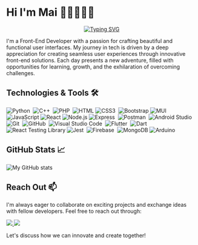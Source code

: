 
# Hi I'm Mai 👋🏻👩🏻‍💻
<p align="center">
  <a href="https://git.io/typing-svg"><img src="https://readme-typing-svg.herokuapp.com?font=Quicksand&weight=700&size=22&duration=5003&pause=1007&color=F8FF16&center=true&vCenter=true&random=false&width=479&height=100&lines=Front+End+developer;Building+the+future+one+line+at+a+time." alt="Typing SVG" />
  </a>
</p>
<p>
  I'm a Front-End Developer with a passion for crafting beautiful and functional user interfaces. My journey in tech is driven by a deep appreciation for creating seamless user experiences through innovative front-end solutions. Each day presents a new adventure, filled with opportunities for learning, growth, and the exhilaration of overcoming challenges.
</p>

## Technologies & Tools 🛠️
![Python](https://img.shields.io/badge/-Python-05122A?style=flat&logo=python)&nbsp;
![C++](https://img.shields.io/badge/-C++-00599C?style=flat&logo=c%2B%2B&logoColor=white)&nbsp;
![PHP](https://img.shields.io/badge/-PHP-777BB4?style=flat&logo=php&logoColor=white)&nbsp;
![HTML](https://img.shields.io/badge/-HTML-E34F26?style=flat&logo=html5&logoColor=white)
![CSS3](https://img.shields.io/badge/-CSS3-1572B6?style=flat&logo=css3)&nbsp; 
![Bootstrap](https://img.shields.io/badge/-Bootstrap-7952B3?style=flat&logo=bootstrap&logoColor=white)
![MUI](https://img.shields.io/badge/-MUI-007FFF?style=flat&logo=mui&logoColor=white)
![JavaScript](https://img.shields.io/badge/-JavaScript-F7DF1E?style=flat&logo=javascript&logoColor=black)
![React](https://img.shields.io/badge/-React-61DAFB?style=flat&logo=react&logoColor=white)
![Node.js](https://img.shields.io/badge/-Node.js-339933?style=flat&logo=node.js&logoColor=white)
![Express](https://img.shields.io/badge/-Express-000000?style=flat&logo=express)&nbsp;
![Postman](https://img.shields.io/badge/-Postman-FF6C37?style=flat&logo=postman&logoColor=white)&nbsp;
![Android Studio](https://img.shields.io/badge/-Android%20Studio-3DDC84?style=flat&logo=android-studio&logoColor=white)&nbsp;
![Git](https://img.shields.io/badge/-Git-05122A?style=flat&logo=git)&nbsp;
![GitHub](https://img.shields.io/badge/-GitHub-05122A?style=flat&logo=github)&nbsp;
![Visual Studio Code](https://img.shields.io/badge/-Visual%20Studio%20Code-05122A?style=flat&logo=visual-studio-code&logoColor=007ACC)&nbsp;
![Flutter](https://img.shields.io/badge/-Flutter-05122A?style=flat&logo=flutter)&nbsp;
![Dart](https://img.shields.io/badge/-Dart-05122A?style=flat&logo=dart)&nbsp;
![React Testing Library](https://img.shields.io/badge/-React%20Testing%20Library-E33332?style=flat&logo=testing-library&logoColor=white)
![Jest](https://img.shields.io/badge/-Jest-C21325?style=flat&logo=jest&logoColor=white)&nbsp;
![Firebase](https://img.shields.io/badge/-Firebase-FFCA28?style=flat&logo=firebase&logoColor=black)&nbsp;
![MongoDB](https://img.shields.io/badge/-MongoDB-47A248?style=flat&logo=mongodb&logoColor=white)
![Arduino](https://img.shields.io/badge/-Arduino-00979D?style=flat&logo=arduino&logoColor=white)


## GitHub Stats 📈
![My GitHub stats](https://github-readme-stats.vercel.app/api?username=Mai-Lahlouh&show_icons=true&theme=radical)

## Reach Out 📫
I'm always eager to collaborate on exciting projects and exchange ideas with fellow developers. Feel free to reach out through:

<a href="mailto:nlahlouh09@gmail.com" target="_blank">
  <img src="https://img.shields.io/badge/Email-D14836?style=for-the-badge&logo=gmail&logoColor=white" />
</a>

<a href="https://www.linkedin.com/in/mai-lahlouh/" target="_blank">
  <img src="https://img.shields.io/badge/LinkedIn-0077B5?style=for-the-badge&logo=linkedin&logoColor=white" />
</a>

Let's discuss how we can innovate and create together!


 

